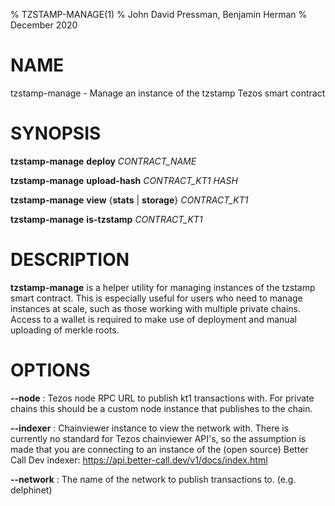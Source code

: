 % TZSTAMP-MANAGE(1)
% John David Pressman, Benjamin Herman
% December 2020

# NAME

tzstamp-manage - Manage an instance of the tzstamp Tezos smart contract

# SYNOPSIS

**tzstamp-manage** **deploy** *CONTRACT_NAME*

**tzstamp-manage** **upload-hash** *CONTRACT_KT1* *HASH*

**tzstamp-manage** **view** {**stats** | **storage**} *CONTRACT_KT1*

**tzstamp-manage** **is-tzstamp** *CONTRACT_KT1*

# DESCRIPTION

**tzstamp-manage** is a helper utility for managing instances of the tzstamp
smart contract. This is especially useful for users who need to manage instances
at scale, such as those working with multiple private chains. Access to a wallet
is required to make use of deployment and manual uploading of merkle roots. 

# OPTIONS

**\-\-node**
: Tezos node RPC URL to publish kt1 transactions with. For private chains this should be a custom node instance that publishes to the chain.

**\-\-indexer**
: Chainviewer instance to view the network with. There is currently no standard for Tezos chainviewer API's, so the assumption is made that you are connecting to an instance of the (open source) Better Call Dev indexer: https://api.better-call.dev/v1/docs/index.html

**\-\-network**
: The name of the network to publish transactions to. (e.g. delphinet)
